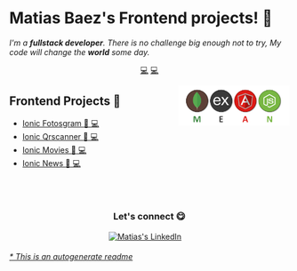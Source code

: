 # Matias Baez's Frontend projects! 👋


<em>I'm a **fullstack developer**. There is no challenge big enough not to try, My code will change the **world** some day.</em>


<p align="center">
<a href="https://github.com/matiasbaez/matiasbaez/blob/master/backend.md">💻</a>
<a href="https://github.com/matiasbaez/matiasbaez/blob/master/frontend.md">💻</a>
</p>


<a href="https://linkedin.com/in/matiasbaez">
<img align="right" height="auto" width="200" src="https://github.com/matiasbaez/matiasbaez/raw/master/img/mean-stack.png"/>
</a>


## Frontend Projects :beginner:
- [Ionic Fotosgram  :beginner: 💻](https://github.com/matiasbaez/ionic-angular-fotosgram)
- [Ionic Qrscanner  :beginner: 💻](https://github.com/matiasbaez/ionic-angular-qrscanner)
- [Ionic Movies  :beginner: 💻](https://github.com/matiasbaez/ionic-angular-movies)
- [Ionic News  :beginner: 💻](https://github.com/matiasbaez/ionic-angular-news)


<br>

<br>

<div align="center">
<h3 align="center">Let's connect 😋</h3>
</div>
<p align="center">
<a href="https://www.linkedin.com/in/matiasbaez/" target="blank">
<img align="center" width="30px" alt="Matias's LinkedIn" src="https://www.vectorlogo.zone/logos/linkedin/linkedin-icon.svg"/></a> &nbsp; &nbsp;

</p>


###### [* This is an autogenerate readme](https://github.com/matiasbaez/matiasbaez/tree/master/ReadmeGenerator)

